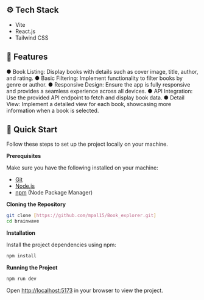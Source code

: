 ## <a name="tech-stack">⚙️ Tech Stack</a>

- Vite
- React.js
- Tailwind CSS

## <a name="features">🔋 Features</a>
 ● Book Listing: Display books with details such as cover image, title, author, and
rating.
● Basic Filtering: Implement functionality to filter books by genre or author.
● Responsive Design: Ensure the app is fully responsive and provides a seamless
experience across all devices.
● API Integration: Use the provided API endpoint to fetch and display book data.
● Detail View: Implement a detailed view for each book, showcasing more
information when a book is selected.
## <a name="quick-start">🤸 Quick Start</a>

Follow these steps to set up the project locally on your machine.

**Prerequisites**

Make sure you have the following installed on your machine:

- [Git](https://git-scm.com/)
- [Node.js](https://nodejs.org/en)
- [npm](https://www.npmjs.com/) (Node Package Manager)

**Cloning the Repository**

```bash
git clone [https://github.com/mpal15/Book_explorer.git]
cd brainwave
```

**Installation**

Install the project dependencies using npm:

```bash
npm install
```

**Running the Project**

```bash
npm run dev
```

Open [http://localhost:5173](http://localhost:5173) in your browser to view the project.
